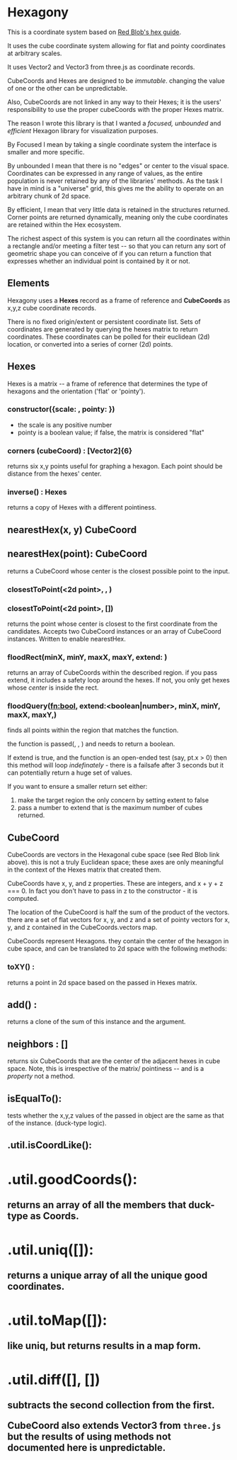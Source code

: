 # Hexagony 

This is a coordinate system based on [Red Blob's hex guide](https://www.redblobgames.com/grids/hexagons/).

It uses the cube coordinate system allowing for flat and pointy coordinates
at arbitrary scales. 

It uses Vector2 and Vector3 from three.js as coordinate records. 

CubeCoords and Hexes are designed to be *immutable*. changing the 
value of one or the other can be unpredictable.

Also, CubeCoords are not linked in any way to their Hexes; it is 
the users' responsibility to use the proper cubeCoords with the 
proper Hexes matrix. 

The reason I wrote this library is that I wanted a *focused, unbounded* and *efficient*
Hexagon library for visualization purposes. 

By Focused I mean by taking a single
coordinate system the interface is smaller and more specific. 

By unbounded I mean that there is no "edges" or center to the visual space.
Coordinates can be expressed in any range of values, as the entire population 
is never retained by any of the libraries' methods. As the task I have in mind
is a "universe" grid, this gives me the ability to operate on an arbitrary chunk of 
2d space. 

By efficient, I mean that very little data is retained in the structures returned.
Corner points are returned dynamically, meaning only the cube coordinates are retained
within the Hex ecosystem. 

The richest aspect of this system is you can return all the coordinates within
a rectangle and/or meeting a filter test -- so that you can return any sort of geometric
shape you can conceive of if you can return a function that expresses whether an individual
point is contained by it or not. 

## Elements

Hexagony uses a **Hexes** record as a frame of reference and **CubeCoords**
as x,y,z cube coordinate records. 

There is no fixed origin/extent or persistent coordinate list. Sets of coordinates
are generated by querying the hexes matrix to return coordinates.
These coordinates can be polled for their euclidean (2d) location, or
converted into a series of corner (2d) points. 

## Hexes

Hexes is a matrix -- a frame of reference that determines the type of hexagons
and the orientation ('flat' or 'pointy').

### constructor({scale: <number>, pointy: <boolean>})

* the scale is any positive number 
* pointy is a boolean value; if false, the matrix is considered "flat"

### corners (cubeCoord) : [Vector2]{6} 

returns six x,y points useful for graphing a hexagon. 
Each point should be <scale> distance from the hexes' center. 

### inverse() : Hexes 

returns a copy of Hexes with a different pointiness. 

## nearestHex(x, y) CubeCoord
## nearestHex(point): CubeCoord

returns a CubeCoord whose center is the closest possible point to the input.

### closestToPoint(<2d point>, <cubeCoord>, <cubeCoord>)
### closestToPoint(<2d point>, [<cubeCoord>])

returns the point whose center is closest to the first coordinate 
from the candidates. Accepts two CubeCoord instances or an array of CubeCoord
instances. Written to enable nearestHex.

### floodRect(minX, minY, maxX, maxY, extend: <boolean>) 

returns an array of CubeCoords within the described region. 
if you pass extend, it includes a safety loop around the hexes.
If not, you only get hexes whose *center* is inside the rect. 

### floodQuery(<fn:bool>, extend:<boolean|number>,  minX, minY, maxX, maxY,)

finds all points within the region that matches  the function.

the function is passed(<Vector2>, <CubeCoord>, <Hexes>)
and needs to return a boolean.

If extend is true, and the function is an open-ended test 
(say, pt.x > 0) then this method will loop *indefinately* - 
there is a failsafe after 3 seconds but it can potentially return
a huge set of values. 

If you want to ensure a smaller return set either: 

1. make the target region the only concern by setting extent to false
2. pass a number to extend that is the maximum number of cubes returned. 

## CubeCoord

CubeCoords are vectors in the Hexagonal cube space (see Red Blob link above).
this is not a truly Euclidean space; these axes are only meaningful in 
the context of the Hexes matrix that created them. 

CubeCoords have x, y, and z properties. These are integers,
and x + y + z === 0. In fact you don't have to pass in z to the 
constructor - it is computed. 

The location of the CubeCoord is half the sum of the product of 
the vectors. there are a set of flat vectors for x, y, and z
and a set of pointy vectors for x, y, and z
contained in the CubeCoords.vectors map. 

CubeCoords represent Hexagons. they contain the center of the 
hexagon in cube space, and can be translated to 2d space 
with the following methods:

### toXY(<Hexes>) : <Vector2>

returns a point in 2d space based on the passed in 
Hexes matrix. 

## add(<CubeCoord>) : <CubeCoord>

returns a clone of the sum of this instance and the argument.

## neighbors : [<CubeCoord>]

returns six CubeCoords that are the center of the adjacent
hexes in cube space. Note, this is irrespective of the matrix/
pointiness -- and is a *property* not a method.

## isEqualTo(<coord>): <Boolean>

tests whether the x,y,z values of the passed in object
are the same as that of the instance. (duck-type logic).

## .util.isCoordLike(<Object>): <Boolean>
## .util.goodCoords(<Array>): <Array>

returns an array of all the members that duck-type as Coords. 

## .util.uniq([<coords>]): <Array>
returns a unique array of all the unique good coordinates.

## .util.toMap([<coord>]): <Map>
like uniq, but returns results in a map form.

## .util.diff([<coords>], [<coords>])
subtracts the second collection from the first. 

CubeCoord also extends Vector3 from `three.js` but the results
of using methods not documented here is unpredictable.
